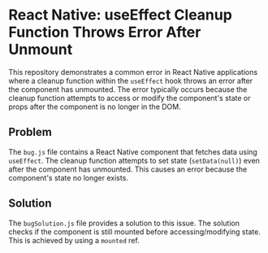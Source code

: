 # React Native: useEffect Cleanup Function Throws Error After Unmount

This repository demonstrates a common error in React Native applications where a cleanup function within the `useEffect` hook throws an error after the component has unmounted.  The error typically occurs because the cleanup function attempts to access or modify the component's state or props after the component is no longer in the DOM.

## Problem

The `bug.js` file contains a React Native component that fetches data using `useEffect`. The cleanup function attempts to set state (`setData(null)`) even after the component has unmounted. This causes an error because the component's state no longer exists.

## Solution

The `bugSolution.js` file provides a solution to this issue. The solution checks if the component is still mounted before accessing/modifying state. This is achieved by using a `mounted` ref.